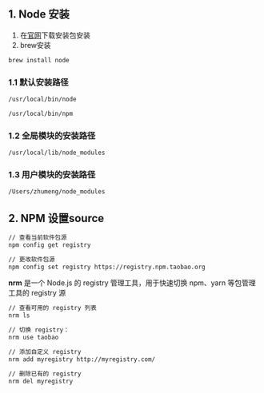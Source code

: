 ## 1. Node 安装 

1. 在[官网](https://nodejs.org/en/download/)下载安装包安装
2. brew安装

```sh
brew install node
```

### 1.1 默认安装路径

```sh
/usr/local/bin/node

/usr/local/bin/npm 
```

### 1.2 全局模块的安装路径

```sh 
/usr/local/lib/node_modules
```

### 1.3 用户模块的安装路径

```sh 
/Users/zhumeng/node_modules
```

## 2. NPM 设置source 

```sh 
// 查看当前软件包源
npm config get registry

// 更改软件包源 
npm config set registry https://registry.npm.taobao.org
```

**nrm** 是一个 Node.js 的 registry 管理工具，用于快速切换 npm、yarn 等包管理工具的 registry 源

```sh 
// 查看可用的 registry 列表
nrm ls

// 切换 registry：
nrm use taobao

// 添加自定义 registry
nrm add myregistry http://myregistry.com/

// 删除已有的 registry
nrm del myregistry 
```